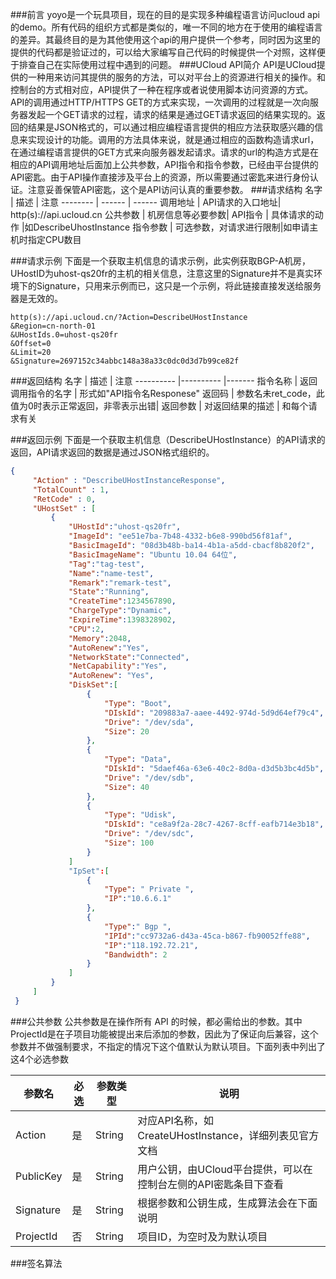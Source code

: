 ###前言
yoyo是一个玩具项目，现在的目的是实现多种编程语言访问ucloud api的demo。所有代码的组织方式都是类似的，唯一不同的地方在于使用的编程语言的差异。其最终目的是为其他使用这个api的用户提供一个参考，同时因为这里的提供的代码都是验证过的，可以给大家编写自己代码的时候提供一个对照，这样便于排查自己在实际使用过程中遇到的问题。
###UCloud API简介
API是UCloud提供的一种用来访问其提供的服务的方法，可以对平台上的资源进行相关的操作。和控制台的方式相对应，API提供了一种在程序或者说使用脚本访问资源的方式。API的调用通过HTTP/HTTPS GET的方式来实现，一次调用的过程就是一次向服务器发起一个GET请求的过程，请求的结果是通过GET请求返回的结果实现的。返回的结果是JSON格式的，可以通过相应编程语言提供的相应方法获取感兴趣的信息来实现设计的功能。调用的方法具体来说，就是通过相应的函数构造请求url，在通过编程语言提供的GET方式来向服务器发起请求。请求的url的构造方式是在相应的API调用地址后面加上公共参数，API指令和指令参数，已经由平台提供的API密匙。由于API操作直接涉及平台上的资源，所以需要通过密匙来进行身份认证。注意妥善保管API密匙，这个是API访问认真的重要参数。
###请求结构
名字     | 描述             | 注意
-------- | ------           | ------
调用地址 | API请求的入口地址| http(s)://api.ucloud.cn
公共参数 | 机房信息等必要参数| 
API指令  | 具体请求的动作    |如DescribeUhostInstance
指令参数 | 可选参数，对请求进行限制|如申请主机时指定CPU数目

###请求示例
下面是一个获取主机信息的请求示例，此实例获取BGP-A机房，UHostID为uhost-qs20fr的主机的相关信息，注意这里的Signature并不是真实环境下的Signature，只用来示例而已，这只是一个示例，将此链接直接发送给服务器是无效的。
```
http(s)://api.ucloud.cn/?Action=DescribeUHostInstance
&Region=cn-north-01
&UHostIds.0=uhost-qs20fr
&Offset=0
&Limit=20
&Signature=2697152c34abbc148a38a33c0dc0d3d7b99ce82f
```
###返回结构
名字                     | 描述                        | 注意
----------               |----------                   |-------
指令名称                | 返回调用指令的名字           | 形式如"API指令名Responese"
返回码                  | 参数名未ret_code，此值为0时表示正常返回，非零表示出错|
返回参数                | 对返回结果的描述             | 和每个请求有关

###返回示例
下面是一个获取主机信息（DescribeUHostInstance）的API请求的返回，API请求返回的数据是通过JSON格式组织的。
```JSON
{
     "Action" : "DescribeUHostInstanceResponse",
     "TotalCount" : 1,
     "RetCode" : 0,
     "UHostSet" : [
         {
             "UHostId":"uhost-qs20fr",
             "ImageId": "ee51e7ba-7b48-4332-b6e8-990bd56f81af",
             "BasicImageId": "08d3b48b-ba14-4b1a-a5dd-cbacf8b820f2",
             "BasicImageName": "Ubuntu 10.04 64位",
             "Tag":"tag-test",
             "Name":"name-test",
             "Remark":"remark-test",
             "State":"Running",
             "CreateTime":1234567890,
             "ChargeType":"Dynamic",
             "ExpireTime":1398328902,
             "CPU":2,
             "Memory":2048,
             "AutoRenew":"Yes",
             "NetworkState":"Connected",
             "NetCapability":"Yes",
             "AutoRenew": "Yes",
             "DiskSet":[
                 {
                     "Type": "Boot",
                     "DIskId": "209883a7-aaee-4492-974d-5d9d64ef79c4",
                     "Drive": "/dev/sda",
                     "Size": 20
                 },
                 {
                     "Type": "Data",
                     "DIskId": "5daef46a-63e6-40c2-8d0a-d3d5b3bc4d5b",
                     "Drive": "/dev/sdb",
                     "Size": 40
                 },
                 {
                     "Type": "Udisk",
                     "DIskId": "ce8a9f2a-28c7-4267-8cff-eafb714e3b18",
                     "Drive": "/dev/sdc",
                     "Size": 100
                 }
             ]
             "IpSet":[
                 {
                     "Type": " Private ",
                     "IP":"10.6.6.1"
                 },
                 {
                     "Type":" Bgp ",
                     "IPId":"cc9732a6-d43a-45ca-b867-fb90052ffe88",
                     "IP":"118.192.72.21",
                     "Bandwidth": 2
                 }
             ]
         }
     ]
 }
```
###公共参数
公共参数是在操作所有 API 的时候，都必需给出的参数。其中ProjectId是在子项目功能被提出来后添加的参数，因此为了保证向后兼容，这个参数并不做强制要求，不指定的情况下这个值默认为默认项目。下面列表中列出了这4个必选参数

 参数名     | 必选 | 参数类型 | 说明
 --------   |----- |------    |------
 Action     | 是   |  String  | 对应API名称，如CreateUHostInstance，详细列表见官方文档
 PublicKey  | 是   | String   | 用户公钥，由UCloud平台提供，可以在控制台左侧的API密匙条目下查看
 Signature  |是    | String   | 根据参数和公钥生成，生成算法会在下面说明
 ProjectId  | 否   | String   | 项目ID，为空时及为默认项目
 
###签名算法

 
